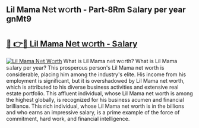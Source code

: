 ## Lil Mama N𝚎t w𝚘rth - Part-8Rm S𝚊lary per year gnMt9

# <h2><a href="http://gc47vbl.nevu.top/?p=Lil+Mama">🔗 👉🔴 Lil Mama N𝚎t w𝚘rth - S𝚊lary</a></h2>

[![Lil Mama N𝚎t W𝚘rth](https://i.imgur.com/Oavwk0R.jpeg)](http://gc47vbl.nevu.top/?p=Lil+Mama)
What is Lil Mama n𝚎t w𝚘rth? What is Lil Mama s𝚊lary per year?
This prosperous person's Lil Mama net worth is considerable, placing him among the industry's elite. His income from his employment is significant, but it is overshadowed by Lil Mama net worth, which is attributed to his diverse business activities and extensive real estate portfolio. This affluent individual, whose Lil Mama net worth is among the highest globally, is recognized for his business acumen and financial brilliance. This rich individual, whose Lil Mama net worth is in the billions and who earns an impressive salary, is a prime example of the force of commitment, hard work, and financial intelligence.
